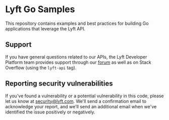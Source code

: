 # Lyft Go Samples
This repository contains examples and best practices for building Go applications that leverage the Lyft API.

## Support

If you have general questions related to our APIs, the Lyft Developer Platform team provides support through our [forum](https://devcommunity.lyft.co/) as well as on Stack Overflow (using the `lyft-api` tag).

## Reporting security vulnerabilities

If you've found a vulnerability or a potential vulnerability in this code,
please let us know at security@lyft.com. We'll send a confirmation email to
acknowledge your report, and we'll send an additional email when we've
identified the issue positively or negatively.